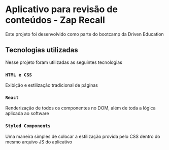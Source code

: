 # Aplicativo para revisão de conteúdos - Zap Recall

Este projeto foi desenvolvido como parte do bootcamp da Driven Education

## Tecnologias utilizadas

Nesse projeto foram utilizadas as seguintes tecnologias

### `HTML e CSS`

Exibição e estilização tradicional de páginas

### `React`

Renderização de todos os componentes no DOM, além de toda a lógica aplicada ao software

### `Styled Components`

Uma maneira simples de colocar a estilização provida pelo CSS dentro do mesmo arquivo JS do aplicativo